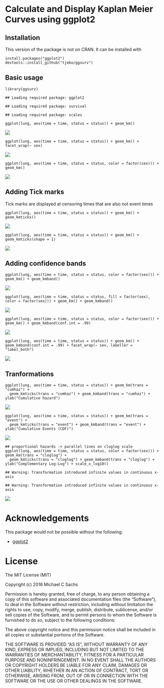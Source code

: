 Calculate and Display Kaplan Meier Curves using ggplot2
=======================================================

Installation
------------

This version of the package is not on CRAN. It can be installed with

    install.packages("ggplot2")
    devtools::install_github("tjebo/ggsurv")

Basic usage
-----------

    library(ggsurv)

    ## Loading required package: ggplot2

    ## Loading required package: survival

    ## Loading required package: scales

    ggplot(lung, aes(time = time, status = status)) + geom_km()

![](README_files/figure-markdown_strict/unnamed-chunk-1-1.png)

    ggplot(lung, aes(time = time, status = status)) + geom_km() + facet_wrap(~ sex)

![](README_files/figure-markdown_strict/unnamed-chunk-1-2.png)

    ggplot(lung, aes(time = time, status = status, color = factor(sex))) + geom_km()

![](README_files/figure-markdown_strict/unnamed-chunk-1-3.png)

Adding Tick marks
-----------------

Tick marks are displayed at censoring times that are also not event
times

    ggplot(lung, aes(time = time, status = status)) + geom_km() + geom_kmticks()

![](README_files/figure-markdown_strict/unnamed-chunk-2-1.png)

    ggplot(lung, aes(time = time, status = status)) + geom_km() + geom_kmticks(shape = 1)

![](README_files/figure-markdown_strict/unnamed-chunk-2-2.png)

Adding confidence bands
-----------------------

    ggplot(lung, aes(time = time, status = status, color = factor(sex))) + geom_km() + geom_kmband()

![](README_files/figure-markdown_strict/unnamed-chunk-3-1.png)

    ggplot(lung, aes(time = time, status = status, fill = factor(sex), color = factor(sex))) + geom_km() + geom_kmband()

![](README_files/figure-markdown_strict/unnamed-chunk-3-2.png)

    ggplot(lung, aes(time = time, status = status, color = factor(sex))) + geom_km() + geom_kmband(conf.int = .99)

![](README_files/figure-markdown_strict/unnamed-chunk-3-3.png)

    ggplot(lung, aes(time = time, status = status)) + geom_km() + geom_kmband(conf.int = .99) + facet_wrap(~ sex, labeller = "label_both")

![](README_files/figure-markdown_strict/unnamed-chunk-3-4.png)

Tranformations
--------------

    ggplot(lung, aes(time = time, status = status)) + geom_km(trans = "cumhaz") + 
      geom_kmticks(trans = "cumhaz") + geom_kmband(trans = "cumhaz") + ylab("Cumulative hazard")

![](README_files/figure-markdown_strict/unnamed-chunk-4-1.png)

    ggplot(lung, aes(time = time, status = status)) + geom_km(trans = "event") + 
      geom_kmticks(trans = "event") + geom_kmband(trans = "event") + ylab("Cumulative Events (CDF)")

![](README_files/figure-markdown_strict/unnamed-chunk-4-2.png)

    ## proportional hazards -> parallel lines on cloglog scale
    ggplot(lung, aes(time = time, status = status, color = factor(sex))) + geom_km(trans = "cloglog") + 
      geom_kmticks(trans = "cloglog") + geom_kmband(trans = "cloglog") + ylab("Complementary Log-Log") + scale_x_log10()

    ## Warning: Transformation introduced infinite values in continuous x-axis

    ## Warning: Transformation introduced infinite values in continuous x-axis

![](README_files/figure-markdown_strict/unnamed-chunk-4-3.png)

Acknowledgements
================

This package would not be possible without the following:

-   [ggplot2](http://ggplot2.org/)

License
=======

The MIT License (MIT)

Copyright (c) 2016 Michael C Sachs

Permission is hereby granted, free of charge, to any person obtaining a
copy of this software and associated documentation files (the
“Software”), to deal in the Software without restriction, including
without limitation the rights to use, copy, modify, merge, publish,
distribute, sublicense, and/or sell copies of the Software, and to
permit persons to whom the Software is furnished to do so, subject to
the following conditions:

The above copyright notice and this permission notice shall be included
in all copies or substantial portions of the Software.

THE SOFTWARE IS PROVIDED “AS IS”, WITHOUT WARRANTY OF ANY KIND, EXPRESS
OR IMPLIED, INCLUDING BUT NOT LIMITED TO THE WARRANTIES OF
MERCHANTABILITY, FITNESS FOR A PARTICULAR PURPOSE AND NONINFRINGEMENT.
IN NO EVENT SHALL THE AUTHORS OR COPYRIGHT HOLDERS BE LIABLE FOR ANY
CLAIM, DAMAGES OR OTHER LIABILITY, WHETHER IN AN ACTION OF CONTRACT,
TORT OR OTHERWISE, ARISING FROM, OUT OF OR IN CONNECTION WITH THE
SOFTWARE OR THE USE OR OTHER DEALINGS IN THE SOFTWARE.
